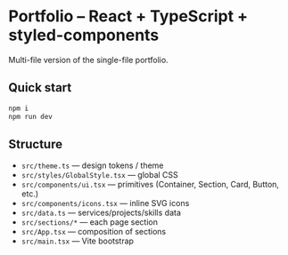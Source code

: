 # Portfolio – React + TypeScript + styled-components

Multi-file version of the single-file portfolio.

## Quick start
```bash
npm i
npm run dev
```

## Structure
- `src/theme.ts` — design tokens / theme
- `src/styles/GlobalStyle.tsx` — global CSS
- `src/components/ui.tsx` — primitives (Container, Section, Card, Button, etc.)
- `src/components/icons.tsx` — inline SVG icons
- `src/data.ts` — services/projects/skills data
- `src/sections/*` — each page section
- `src/App.tsx` — composition of sections
- `src/main.tsx` — Vite bootstrap
```
